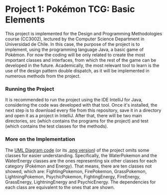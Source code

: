 Project 1: Pokémon TCG: Basic Elements
======
This project is implemented for the Design and Programming Methodologies course (CC3002), lectured by the Computer Science Department in Universidad de Chile. 
In this case, the purpose of the project is to implement, using the programming language Java, a basic game of Pokémon. For now the coding will be only related to create the most important classes and interfaces, from which the rest of the game can be developed in the future. Academically, the most relevant tool to learn is the use of the design pattern double dispatch, as it will be implemented in numerous methods from the project.

### Running the Project
It is recommended to run the project using the IDE IntelliJ for Java, considering the code was developed with that tool. Once it's installed, the next step is to download every file from this repository, save it in a directory and open it as a project in IntelliJ. 
After that, there will be two main directories, src (which contains the programs for the project) and test (which contains the test classes for the methods).

### More on the Implementation
The [UML Diagram code](../master/uml-pokemon.uml) (or its [.png version](../master/pokemondiagram.png)) of the project omits some classes for easier understanding. Specifically, the WaterPokemon and the WaterEnergy classes are the ones representing six other classes for each category (Pokémon and Energy). That means, there are ten classes not showed, which are: FightingPokemon, FirePokemon, GrassPokemon, LightningPokemon, PsychicPokemon, FightingEnergy, FireEnergy, GrassEnergy, LightningEnergy and PsychicEnergy. The dependencies for each class are equivalent to the ones that are shown.
